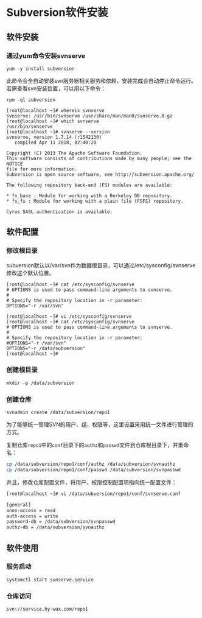 # Subversion软件安装

## 软件安装

### 通过yum命令安装svnserve

```
yum -y install subversion
```

此命令会全自动安装svn服务器相关服务和依赖，安装完成会自动停止命令运行。若需查看svn安装位置，可以用以下命令：

```
rpm -ql subversion
```

```
[root@localhost ~]# whereis svnserve
svnserve: /usr/bin/svnserve /usr/share/man/man8/svnserve.8.gz
[root@localhost ~]# which svnserve
/usr/bin/svnserve
[root@localhost ~]# svnserve --version
svnserve, version 1.7.14 (r1542130)
   compiled Apr 11 2018, 02:40:28

Copyright (C) 2013 The Apache Software Foundation.
This software consists of contributions made by many people; see the NOTICE
file for more information.
Subversion is open source software, see http://subversion.apache.org/

The following repository back-end (FS) modules are available:

* fs_base : Module for working with a Berkeley DB repository.
* fs_fs : Module for working with a plain file (FSFS) repository.

Cyrus SASL authentication is available.
```

## 软件配置

### 修改根目录

subversion默认以/var/svn作为数据根目录，可以通过/etc/sysconfig/svnserve修改这个默认位置。

```
[root@localhost ~]# cat /etc/sysconfig/svnserve
# OPTIONS is used to pass command-line arguments to svnserve.
# 
# Specify the repository location in -r parameter:
OPTIONS="-r /var/svn"
```

```
[root@localhost ~]# vi /etc/sysconfig/svnserve
[root@localhost ~]# cat /etc/sysconfig/svnserve
# OPTIONS is used to pass command-line arguments to svnserve.
# 
# Specify the repository location in -r parameter:
#OPTIONS="-r /var/svn"
OPTIONS="-r /data/subversion"
[root@localhost ~]# 
```

### 创建根目录

```
mkdir -p /data/subversion
```

### 创建仓库

```
svnadmin create /data/subversion/repo1
```

为了能够统一管理SVN的用户、组、权限等，这里设置采用统一文件进行管理的方式。

复制仓库`repo1`中的`conf`目录下的`authz`和`passwd`文件到仓库根目录下，并重命名：
```bash
cp /data/subversion/repo1/conf/authz /data/subversion/svnauthz
cp /data/subversion/repo1/conf/passwd /data/subversion/svnpasswd
```
并且，修改仓库配置文件，将用户、权限控制配置项指向统一配置文件：
```bash
[root@localhost ~]# vi /data/subversion/repo1/conf/svnserve.conf

[general]
anon-access = read
auth-access = write
password-db = /data/subversion/svnpasswd
authz-db = /data/subversion/svnauthz
```

## 软件使用

### 服务启动

```
systemctl start svnserve.service
```

### 仓库访问

```
svn://service.hy-wux.com/repo1
```